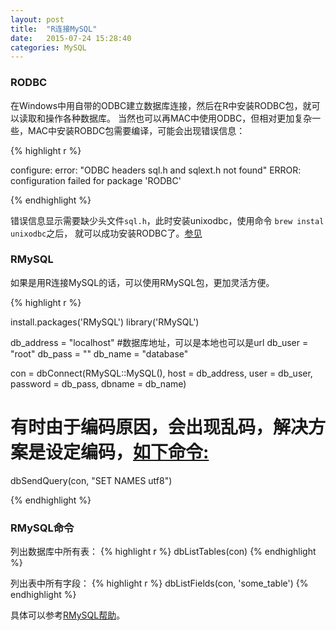 ```yaml
---
layout: post
title:  "R连接MySQL"
date:   2015-07-24 15:28:40
categories: MySQL
---
```


### RODBC
在Windows中用自带的ODBC建立数据库连接，然后在R中安装RODBC包，就可以读取和操作各种数据库。
当然也可以再MAC中使用ODBC，但相对更加复杂一些，MAC中安装ROBDC包需要编译，可能会出现错误信息：

{% highlight r %}

configure: error: "ODBC headers sql.h and sqlext.h not found"
ERROR: configuration failed for package 'RODBC'

{% endhighlight %}

错误信息显示需要缺少头文件`sql.h`，此时安装unixodbc，使用命令 `brew instal unixodbc`之后，
就可以成功安装RODBC了。[参见][参见]


### RMySQL
如果是用R连接MySQL的话，可以使用RMySQL包，更加灵活方便。

{% highlight r %}

install.packages('RMySQL')
library('RMySQL')

db_address = "localhost" #数据库地址，可以是本地也可以是url
db_user = "root"
db_pass = ""
db_name = "database"

con = dbConnect(RMySQL::MySQL(), host = db_address, user = db_user, 
                password = db_pass, dbname = db_name)

# 有时由于编码原因，会出现乱码，解决方案是设定编码，[如下命令:][R_mysql_encoding]
dbSendQuery(con, "SET NAMES utf8")

{% endhighlight %}


### RMySQL命令
列出数据库中所有表：
{% highlight r %}
dbListTables(con)
{% endhighlight %}

列出表中所有字段：
{% highlight r %}
dbListFields(con, 'some_table')
{% endhighlight %}

具体可以参考[RMySQL帮助][MySQL]。



[参见]: http://superuser.com/questions/283272/problem-with-rodbc-installation-in-ubuntu
[MySQL]: https://cran.r-project.org/package=RMySQL
[R_mysql_encoding]: http://stackoverflow.com/questions/12869778/fetching-utf-8-text-from-mysql-in-r-returns